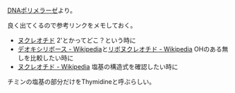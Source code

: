 [DNAポリメラーゼ](DNA%E3%83%9D%E3%83%AA%E3%83%A1%E3%83%A9%E3%83%BC%E3%82%BC)より。

良く出てくるので参考リンクをメモしておく。

- [ヌクレオチド](http://nature.cc.hirosaki-u.ac.jp/lab/3/animsci/text_id/Nucleotides.html) 2'とかってどこ？という時に
- [デオキシリボース - Wikipedia](https://ja.wikipedia.org/wiki/%E3%83%87%E3%82%AA%E3%82%AD%E3%82%B7%E3%83%AA%E3%83%9C%E3%83%BC%E3%82%B9)と[リボヌクレオチド - Wikipedia](https://ja.wikipedia.org/wiki/%E3%83%AA%E3%83%9C%E3%83%8C%E3%82%AF%E3%83%AC%E3%82%AA%E3%83%81%E3%83%89) OHのある無しを比較したい時に
- [ヌクレオチド - Wikipedia](https://ja.wikipedia.org/wiki/%E3%83%8C%E3%82%AF%E3%83%AC%E3%82%AA%E3%83%81%E3%83%89) 塩基の構造式を確認したい時に

チミンの塩基の部分だけをThymidineと呼ぶらしい。